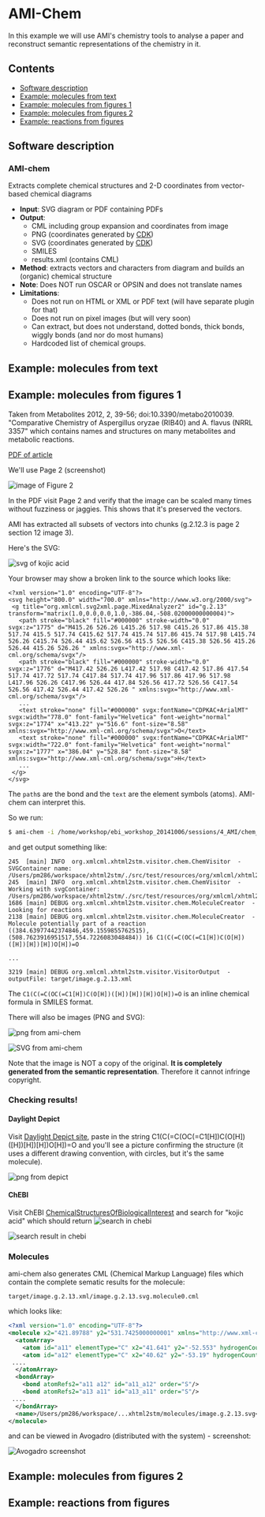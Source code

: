 # AMI-Chem

In this example we will use AMI's chemistry tools to analyse a paper and reconstruct semantic representations of the chemistry in it.

## Contents

- [Software description](#software-description)
- [Example: molecules from text](#example-molecules-from-text)
- [Example: molecules from figures 1](#example-molecules-from-figures-1)
- [Example: molecules from figures 2](#example-molecules-from-figures-2)
- [Example: reactions from figures](#example-reactions-from-figures)

## Software description

### AMI-chem

Extracts complete chemical structures and 2-D coordinates from vector-based chemical diagrams

* **Input**: SVG diagram or PDF containing PDFs
* **Output**: 
  - CML including group expansion and coordinates from image
  - PNG (coordinates generated by [CDK](http://sourceforge.net/projects/cdk/))
  - SVG (coordinates generated by [CDK](http://sourceforge.net/projects/cdk/))
  - SMILES 
  - results.xml (contains CML)
* **Method**: extracts vectors and characters from diagram and builds an (organic) chemical structure
* **Note**: Does NOT run OSCAR or OPSIN and does not translate names
* **Limitations**:
  - Does not run on HTML or XML or PDF text (will have separate plugin for that)
  - Does not run on pixel images (but will very soon)
  - Can extract, but does not understand, dotted bonds, thick bonds, wiggly bonds (and nor do most humans)
  - Hardcoded list of chemical groups.

## Example: molecules from text

## Example: molecules from figures 1

Taken from Metabolites 2012, 2, 39-56; doi:10.3390/metabo2010039. "Comparative Chemistry of Aspergillus oryzae (RIB40) and
A. flavus (NRRL 3357" which contains names and structures on many metabolites and metabolic reactions.

[PDF of article](https://raw.githubusercontent.com/ContentMine/ebi_workshop_20141006/master/sessions/4_AMI/chem_files/metabolites-02-00039.pdf) 

We'll use Page 2 (screenshot)

![image of Figure 2](https://raw.githubusercontent.com/ContentMine/ebi_workshop_20141006/master/sessions/4_AMI/chem_files/metabo2010039.png)

In the PDF visit Page 2 and verify that the image can be scaled many times without fuzziness or jaggies. This shows that it's preserved the vectors.

AMI has extracted all subsets of vectors into chunks (g.2.12.3 is page 2 section 12 image 3).

Here's the SVG:

![svg of kojic acid](https://raw.githubusercontent.com/ContentMine/ebi_workshop_20141006/master/sessions/4_AMI/chem_files/image.g.2.13.svg)

Your browser may show a broken link to the source which looks like:

```
<?xml version="1.0" encoding="UTF-8"?>
<svg height="800.0" width="700.0" xmlns="http://www.w3.org/2000/svg">
 <g title="org.xmlcml.svg2xml.page.MixedAnalyzer2" id="g.2.13" transform="matrix(1.0,0.0,0.0,1.0,-386.04,-508.02000000000004)">
   <path stroke="black" fill="#000000" stroke-width="0.0" svgx:z="1775" d="M415.26 526.26 L415.26 517.98 C415.26 517.86 415.38 517.74 415.5 517.74 C415.62 517.74 415.74 517.86 415.74 517.98 L415.74 526.26 C415.74 526.44 415.62 526.56 415.5 526.56 C415.38 526.56 415.26 526.44 415.26 526.26 " xmlns:svgx="http://www.xml-cml.org/schema/svgx"/>
   <path stroke="black" fill="#000000" stroke-width="0.0" svgx:z="1776" d="M417.42 526.26 L417.42 517.98 C417.42 517.86 417.54 517.74 417.72 517.74 C417.84 517.74 417.96 517.86 417.96 517.98 L417.96 526.26 C417.96 526.44 417.84 526.56 417.72 526.56 C417.54 526.56 417.42 526.44 417.42 526.26 " xmlns:svgx="http://www.xml-cml.org/schema/svgx"/>
   ...
   <text stroke="none" fill="#000000" svgx:fontName="CDPKAC+ArialMT" svgx:width="778.0" font-family="Helvetica" font-weight="normal" svgx:z="1774" x="413.22" y="516.6" font-size="8.58" xmlns:svgx="http://www.xml-cml.org/schema/svgx">O</text>
   <text stroke="none" fill="#000000" svgx:fontName="CDPKAC+ArialMT" svgx:width="722.0" font-family="Helvetica" font-weight="normal" svgx:z="1777" x="386.04" y="528.84" font-size="8.58" xmlns:svgx="http://www.xml-cml.org/schema/svgx">H</text>
   ...
 </g>
</svg>
```
The `path`s are the bond and the `text` are the element symbols (atoms). AMI-chem can interpret this.

So we run:

```bash
$ ami-chem -i /home/workshop/ebi_workshop_20141006/sessions/4_AMI/chem_files/image.g.2.13.svg
```

and get output something like:

```
245  [main] INFO  org.xmlcml.xhtml2stm.visitor.chem.ChemVisitor  - SVGContainer name: /Users/pm286/workspace/xhtml2stm/./src/test/resources/org/xmlcml/xhtml2stm/molecules/image.g.2.13.svg
245  [main] INFO  org.xmlcml.xhtml2stm.visitor.chem.ChemVisitor  - Working with svgContainer: /Users/pm286/workspace/xhtml2stm/./src/test/resources/org/xmlcml/xhtml2stm/molecules/image.g.2.13.svg
1686 [main] DEBUG org.xmlcml.xhtml2stm.visitor.chem.MoleculeCreator  - Looking for reactions
2138 [main] DEBUG org.xmlcml.xhtml2stm.visitor.chem.MoleculeCreator  - Molecule potentially part of a reaction ((384.63977442374846,459.1559855762515),(508.7623916951517,554.7226083048484)) 16 C1(C(=C(OC(=C1[H])C(O[H])([H])[H])[H])O[H])=O

...

3219 [main] DEBUG org.xmlcml.xhtml2stm.visitor.VisitorOutput  - outputFile: target/image.g.2.13.xml

```

The `C1(C(=C(OC(=C1[H])C(O[H])([H])[H])[H])O[H])=O` is an inline chemical formula in SMILES format.

There will also be images (PNG and SVG):

![png from ami-chem](https://raw.githubusercontent.com/ContentMine/ebi_workshop_20141006/master/sessions/4_AMI/chem_files/image.g.2.13.svg.molecule0.png)

![SVG from ami-chem](https://raw.githubusercontent.com/ContentMine/ebi_workshop_20141006/master/sessions/4_AMI/chem_files/image.g.2.13.svg.molecule0.svg)

Note that the image is NOT a copy of the original. **It is completely generated from the semantic representation**. Therefore it cannot infringe copyright.

### Checking results!

#### Daylight Depict

Visit [Daylight Depict site](http://www.daylight.com/daycgi/depict), paste in the string C1(C(=C(OC(=C1[H])C(O[H])([H])[H])[H])O[H])=O and you'll see a picture confirming the structure (it uses a different drawing convention, with circles, but it's the same molecule).

![png from depict](https://raw.githubusercontent.com/ContentMine/ebi_workshop_20141006/master/sessions/4_AMI/chem_files/image.g.2.13.smiles.png)

#### ChEBI

Visit ChEBI [ChemicalStructuresOfBiologicalInterest](http://www.ebi.ac.uk/chebi/) and search for "kojic acid" which should return 
![search in chebi](https://raw.githubusercontent.com/ContentMine/ebi_workshop_20141006/master/sessions/4_AMI/chem_files/kojic.chebi.png)

![search result in chebi](https://raw.githubusercontent.com/ContentMine/ebi_workshop_20141006/master/sessions/4_AMI/chem_files/kojic.chebi.2.png)


### Molecules

ami-chem also generates CML (Chemical Markup Language) files which contain the complete sematic results for the molecule:

```
target/image.g.2.13.xml/image.g.2.13.svg.molecule0.cml 
```
which looks like:

```xml
<?xml version="1.0" encoding="UTF-8"?>
<molecule x2="421.89788" y2="531.7425000000001" xmlns="http://www.xml-cml.org/schema">
  <atomArray>
    <atom id="a11" elementType="C" x2="41.641" y2="-52.553" hydrogenCount="0"/>
    <atom id="a12" elementType="C" x2="40.62" y2="-53.19" hydrogenCount="0"/>
 ....
  </atomArray>
  <bondArray>
    <bond atomRefs2="a11 a12" id="a11_a12" order="S"/>
    <bond atomRefs2="a13 a11" id="a13_a11" order="S"/>
 ....
  </bondArray>
  <name>/Users/pm286/workspace/...xhtml2stm/molecules/image.g.2.13.svg</name>
</molecule>
```

and can be viewed in Avogadro (distributed with the system) - screenshot:

![Avogadro screenshot](https://raw.githubusercontent.com/ContentMine/ebi_workshop_20141006/master/sessions/4_AMI/chem_files/avogadro.2.13.png)


## Example: molecules from figures 2

## Example: reactions from figures

